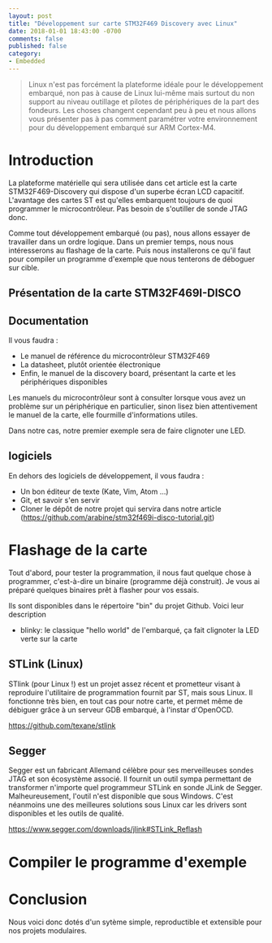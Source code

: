 ```yaml
---
layout: post
title: "Développement sur carte STM32F469 Discovery avec Linux"
date: 2018-01-01 18:43:00 -0700
comments: false
published: false
category:
- Embedded
---
```


> Linux n'est pas forcément la plateforme idéale pour le développement embarqué, non pas à cause de Linux lui-même mais surtout du non support au niveau outillage et pilotes de périphériques de la part des fondeurs. Les choses changent cependant peu à peu et nous allons vous présenter pas à pas comment paramétrer votre environnement pour du développement embarqué sur ARM Cortex-M4.

# Introduction

La plateforme matérielle qui sera utilisée dans cet article est la carte STM32F469-Discovery qui dispose d'un superbe écran LCD capacitif. L'avantage des cartes ST est qu'elles embarquent toujours de quoi programmer le microcontrôleur. Pas besoin de s'outiller de sonde JTAG donc.

Comme tout développement embarqué (ou pas), nous allons essayer de travailler dans un ordre logique. Dans un premier temps, nous nous intéresserons au flashage de la carte. Puis nous installerons ce qu'il faut pour compiler un programme d'exemple que nous tenterons de déboguer sur cible.

## Présentation de la carte STM32F469I-DISCO


## Documentation

Il vous faudra :
  * Le manuel de référence du microcontrôleur STM32F469
  * La datasheet, plutôt orientée électronique
  * Enfin, le manuel de la discovery board, présentant la carte et les périphériques disponibles

Les manuels du microcontrôleur sont à consulter lorsque vous avez un problème sur un périphérique en particulier, sinon lisez bien attentivement le manuel de la carte, elle fourmille d'informations utiles.

Dans notre cas, notre premier exemple sera de faire clignoter une LED.

## logiciels

En dehors des logiciels de développement, il vous faudra :
  * Un bon éditeur de texte (Kate, Vim, Atom ...)
  * Git, et savoir s'en servir
  * Cloner le dépôt de notre projet qui servira dans notre article (https://github.com/arabine/stm32f469i-disco-tutorial.git)


# Flashage de la carte

Tout d'abord, pour tester la programmation, il nous faut quelque chose à programmer, c'est-à-dire un binaire (programme déjà construit). Je vous ai préparé quelques binaires prêt à flasher pour vos essais.

Ils sont disponibles dans le répertoire "bin" du projet Github. Voici leur description

  * blinky: le classique "hello world" de l'embarqué, ça fait clignoter la LED verte sur la carte

## STLink (Linux)

STlink (pour Linux !) est un projet assez récent et prometteur visant à reproduire l'utilitaire de programmation fournit par ST, mais sous Linux. Il fonctionne très bien, en tout cas pour notre carte, et permet même de débiguer grâce à un serveur GDB embarqué, à l'instar d'OpenOCD.

https://github.com/texane/stlink

## Segger

Segger est un fabricant Allemand célèbre pour ses merveilleuses sondes JTAG et son écosystème associé. Il fournit un outil sympa permettant de transformer n'importe quel programmeur STLink en sonde JLink de Segger. Malheureusement, l'outil n'est disponible que sous Windows. C'est néanmoins une des meilleures solutions sous Linux car les drivers sont disponibles et les outils de qualité.

https://www.segger.com/downloads/jlink#STLink_Reflash



# Compiler le programme d'exemple





# Conclusion

Nous voici donc dotés d'un sytème simple, reproductible et extensible pour nos projets modulaires.
